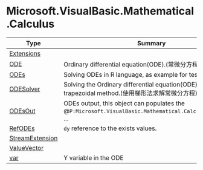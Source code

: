 ﻿
# Microsoft.VisualBasic.Mathematical.Calculus

|Type|Summary|
|----|-------|
|[Extensions](./Extensions.md)||
|[ODE](./ODE.md)|Ordinary differential equation(ODE).(常微分方程的模型)|
|[ODEs](./ODEs.md)|Solving ODEs in R language, as example for test this class: ...|
|[ODESolver](./ODESolver.md)|Solving the Ordinary differential equation(ODE) by using trapezoidal method.(使用梯形法求解常微分方程)|
|[ODEsOut](./ODEsOut.md)|ODEs output, this object can populates the @``P:Microsoft.VisualBasic.Mathematical.Calculus.ODEsOut.y``  ...|
|[RefODEs](./RefODEs.md)|``dy`` reference to the exists values.|
|[StreamExtension](./StreamExtension.md)||
|[ValueVector](./ValueVector.md)||
|[var](./var.md)|Y variable in the ODE|

